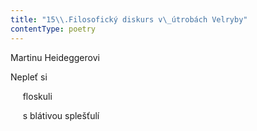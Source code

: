 ```yaml
---
title: "15\\.Filosofický diskurs v\_útrobách Velryby"
contentType: poetry
---
```


<section>

Martinu Heideggerovi

Nepleť si

     floskuli

     s blátivou splešťulí

</section>
